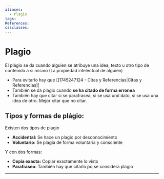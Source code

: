 ```yaml
---
aliases:
  - Plagio
tags:
References:
cssclasses:
---
```

# Plagio
El plágio se da cuando alguien se atribuye una idea, texto u otro tipo de contenido a si mismo (La propiedad intelectual de alguien)
+ Para evitarlo hay que [[1745247124 - Citas y Referencias|Citas y Referencias]]
+ También se da plagio cuando **se ha citado de forma erronea**
+ También hay que citar si se parafrasea, si se usa und dato, si se usa una idea de otro. Mejor citar que no citar. 

## Tipos y formas de plágio:
Existen dos tipos de plagio
+ **Accidental:** Se hace un plagio por desconocimiento
+ **Voluntario:** Se plagia de forma voluntaria y consciente

Y con dos formas:
+ **Copia exacta:** Copiar exactamente lo visto
+ **Parafraseo:** También hay que citarlo pq se considera plagio


***